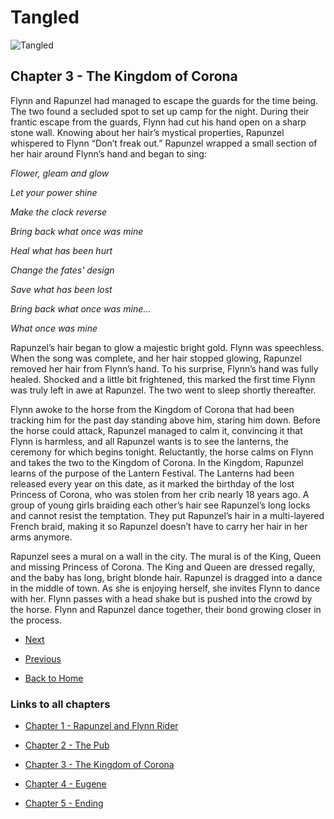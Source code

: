 # Tangled

![Tangled](https://ohmy.disney.com/wp-content/uploads/2013/07/Tangled-Header.jpg)

## Chapter 3 - The Kingdom of Corona

Flynn and Rapunzel had managed to escape the guards for the time being. The two found a secluded spot to set up camp for the night. During their frantic escape from the guards, Flynn had cut his hand open on a sharp stone wall. Knowing about her hair’s mystical properties, Rapunzel whispered to Flynn “Don’t freak out.” Rapunzel wrapped a small section of her hair around Flynn’s hand and began to sing:

*Flower, gleam and glow*

*Let your power shine*

*Make the clock reverse*

*Bring back what once was mine*

*Heal what has been hurt*

*Change the fates' design*

*Save what has been lost*

*Bring back what once was mine...*

*What once was mine*

Rapunzel’s hair began to glow a majestic bright gold. Flynn was speechless. When the song was complete, and her hair stopped glowing, Rapunzel removed her hair from Flynn’s hand. To his surprise, Flynn’s hand was fully healed. Shocked and a little bit frightened, this marked the first time Flynn was truly left in awe at Rapunzel. The two went to sleep shortly thereafter.

Flynn awoke to the horse from the Kingdom of Corona that had been tracking him for the past day standing above him, staring him down. Before the horse could attack, Rapunzel managed to calm it, convincing it that Flynn is harmless, and all Rapunzel wants is to see the lanterns, the ceremony for which begins tonight. Reluctantly, the horse calms on Flynn and takes the two to the Kingdom of Corona. In the Kingdom, Rapunzel learns of the purpose of the Lantern Festival. The Lanterns had been released every year on this date, as it marked the birthday of the lost Princess of Corona, who was stolen from her crib nearly 18 years ago. A group of young girls braiding each other’s hair see Rapunzel’s long locks and cannot resist the temptation. They put Rapunzel’s hair in a multi-layered French braid, making it so Rapunzel doesn’t have to carry her hair in her arms anymore.

Rapunzel sees a mural on a wall in the city. The mural is of the King, Queen and missing Princess of Corona. The King and Queen are dressed regally, and the baby has long, bright blonde hair. Rapunzel is dragged into a dance in the middle of town. As she is enjoying herself, she invites Flynn to dance with her. Flynn passes with a head shake but is pushed into the crowd by the horse. Flynn and Rapunzel dance together, their bond growing closer in the process.


* [Next](Chapter04.md)

* [Previous](Chapter02.md)

* [Back to Home](https://b00096684.github.io/github-story-2019/)

### Links to all chapters

* [Chapter 1 - Rapunzel and Flynn Rider](Chapter01.md)

* [Chapter 2 - The Pub](Chapter02.md)

* [Chapter 3 - The Kingdom of Corona](Chapter03.md)

* [Chapter 4 - Eugene](Chapter04.md)

* [Chapter 5 - Ending](Chapter05.md)